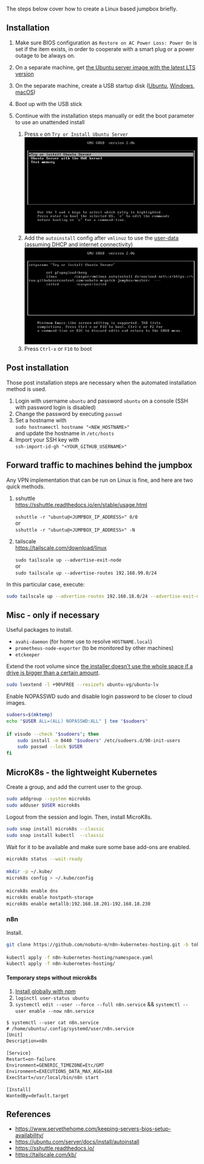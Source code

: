 The steps below cover how to create a Linux based jumpbox briefly.
## Installation

1. Make sure BIOS configuration as `Restore on AC Power Loss: Power On`
   is set if the item exists, in order to cooperate with a smart plug or
   a power outage to be always on.

1. On a separate machine, get [the Ubuntu server image with the latest LTS version](https://ubuntu.com/download/server)

1. On the separate machine, create a USB startup disk
   ([Ubuntu](https://tutorials.ubuntu.com/tutorial/tutorial-create-a-usb-stick-on-ubuntu),
   [Windows](https://tutorials.ubuntu.com/tutorial/tutorial-create-a-usb-stick-on-windows),
   [macOS](https://tutorials.ubuntu.com/tutorial/tutorial-create-a-usb-stick-on-macos))

1. Boot up with the USB stick

1. Continue with the installation steps manually or edit the boot parameter to use an unattended install

   1. Press `e` on `Try or Install Ubuntu Server`  
      ![](screenshots/grub.png)
   1. Add the `autoinstall` config after `vmlinuz` to use the [user-data](user-data) (assuming DHCP and internet connectivity)  
      ![](screenshots/grub_append_github.png)
   2. Press `Ctrl-x` or `F10` to boot

## Post installation

Those post installation steps are necessary when the automated installation method is used.

1. Login with username `ubuntu` and password `ubuntu` on a console (SSH with password login is disabled)
1. Change the password by executing `passwd`
1. Set a hostname with  
   `sudo hostnamectl hostname "<NEW_HOSTNAME>"`  
   and update the hostname in `/etc/hosts`
1. Import your SSH key with  
   `ssh-import-id-gh "<YOUR_GITHUB_USERNAME>"`

## Forward traffic to machines behind the jumpbox

Any VPN implementation that can be run on Linux is fine, and here are two quick methods.

1. sshuttle  
   https://sshuttle.readthedocs.io/en/stable/usage.html  
     
   `sshuttle -r "ubuntu@<JUMPBOX_IP_ADDRESS>" 0/0`  
   or  
   `sshuttle -r "ubuntu@<JUMPBOX_IP_ADDRESS>" -N`
1. tailscale  
   https://tailscale.com/download/linux  
     
   `sudo tailscale up --advertise-exit-node`  
   or  
   `sudo tailscale up --advertise-routes 192.168.99.0/24`

In this particular case, execute:

```bash
sudo tailscale up --advertise-routes 192.168.18.0/24 --advertise-exit-node
```

## Misc - only if necessary

Useful packages to install.
- `avahi-daemon` (for home use to resolve `HOSTNAME.local`)
- `prometheus-node-exporter` (to be monitored by other machines)
- `etckeeper`


Extend the root volume since [the installer doesn't use the whole space if a drive is bigger than a certain amount](https://launchpad.net/bugs/1893276).
```bash
sudo lvextend -l +90%FREE --resizefs ubuntu-vg/ubuntu-lv
```

Enable NOPASSWD sudo and disable login password to be closer to cloud images.
```bash
sudoers=$(mktemp)
echo "$USER ALL=(ALL) NOPASSWD:ALL" | tee "$sudoers"

if visudo --check "$sudoers"; then
    sudo install -m 0440 "$sudoers" /etc/sudoers.d/90-init-users
    sudo passwd --lock $USER
fi
```

## MicroK8s - the lightweight Kubernetes

Create a group, and add the current user to the group.

```bash
sudo addgroup --system microk8s
sudo adduser $USER microk8s
```

Logout from the session and login. Then, install MicroK8s.

```bash
sudo snap install microk8s --classic
sudo snap install kubectl  --classic
```

Wait for it to be available and make sure some base add-ons are enabled.

```bash
microk8s status --wait-ready

mkdir -p ~/.kube/
microk8s config > ~/.kube/config

microk8s enable dns
microk8s enable hostpath-storage
microk8s enable metallb:192.168.18.201-192.168.18.230
```

### n8n

Install.

```bash
git clone https://github.com/nobuto-m/n8n-kubernetes-hosting.git -b tokyo-jumpbox

kubectl apply -f n8n-kubernetes-hosting/namespace.yaml
kubectl apply -f n8n-kubernetes-hosting/
```

#### Temporary steps without microk8s

1. [Install globally with npm](https://docs.n8n.io/hosting/installation/npm/#install-globally-with-npm)
1. `loginctl user-status ubuntu`
1. `systemctl edit --user --force --full n8n.service` && `systemctl --user enable --now n8n.service`

```
$ systemctl --user cat n8n.service
# /home/ubuntu/.config/systemd/user/n8n.service
[Unit]
Description=n8n

[Service]
Restart=on-failure
Environment=GENERIC_TIMEZONE=Etc/GMT
Environment=EXECUTIONS_DATA_MAX_AGE=168
ExecStart=/usr/local/bin/n8n start

[Install]
WantedBy=default.target
```

## References

- https://www.servethehome.com/keeping-servers-bios-setup-availability/
- https://ubuntu.com/server/docs/install/autoinstall
- https://sshuttle.readthedocs.io/
- https://tailscale.com/kb/
